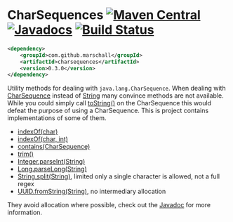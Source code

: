 CharSequences [![Maven Central](https://maven-badges.herokuapp.com/maven-central/com.github.marschall/charsequences/badge.svg)](https://maven-badges.herokuapp.com/maven-central/com.github.marschall/charsequences) [![Javadocs](http://www.javadoc.io/badge/com.github.marschall/charsequences.svg)](http://www.javadoc.io/doc/com.github.marschall/charsequences) [![Build Status](https://travis-ci.org/marschall/charsequences.svg?branch=master)](https://travis-ci.org/marschall/charsequences)
=============

```xml
<dependency>
    <groupId>com.github.marschall</groupId>
    <artifactId>charsequences</artifactId>
    <version>0.3.0</version>
</dependency>
```

Utility methods for dealing with `java.lang.CharSequence`. When dealing with [CharSequence](https://docs.oracle.com/javase/8/docs/api/java/lang/CharSequence.html) instead of [String](https://docs.oracle.com/javase/8/docs/api/java/lang/String.html) many convince methods are not available. While you could simply call [toString()](https://docs.oracle.com/javase/8/docs/api/java/lang/CharSequence.html#toString--) on the CharSequence this would defeat the purpose of using a CharSequence. This is project contains implementations of some of them.

 - [indexOf(char)](https://docs.oracle.com/javase/8/docs/api/java/lang/String.html#indexOf-int-)
 - [indexOf(char, int)](https://docs.oracle.com/javase/8/docs/api/java/lang/String.html#indexOf-int-int-)
 - [contains(CharSequence)](https://docs.oracle.com/javase/8/docs/api/java/lang/String.html#contains-java.lang.CharSequence-)
 - [trim()](https://docs.oracle.com/javase/8/docs/api/java/lang/String.html#trim--)
 - [Integer.parseInt(String)](https://docs.oracle.com/javase/8/docs/api/java/lang/Integer.html#parseInt-java.lang.String-)
 - [Long.parseLong(String)](https://docs.oracle.com/javase/8/docs/api/java/lang/Long.html#parseLong-java.lang.String-)
 - [String.split(String)](https://docs.oracle.com/javase/8/docs/api/java/lang/String.html#split-java.lang.String-), limited only a single character is allowed, not a full regex
 - [UUID.fromString(String)](https://docs.oracle.com/javase/8/docs/api/java/util/UUID.html#fromString-java.lang.String-), no intermediary allocation
 
They avoid allocation where possible, check out the [Javadoc](http://www.javadoc.io/doc/com.github.marschall/charsequences) for more information.

